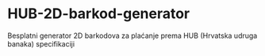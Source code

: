 # HUB-2D-barkod-generator
Besplatni generator 2D barkodova za plaćanje prema HUB (Hrvatska udruga banaka) specifikaciji
